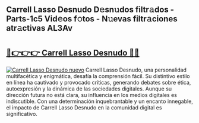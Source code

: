 ## Carrell Lasso Desnudo D𝚎sn𝚞dos filtr𝚊dos - Parts-1c5 Vid𝚎os f𝚘tos - N𝚞evas filtr𝚊ciones atr𝚊ctivas AL3Av

# <h2><a href="http://mb521i.tromn.icu/?c=Carrell+Lasso+Desnudo">🔗👉👉👉 Carrell Lasso Desnudo 🔗🔗</a></h2>

[![Carrell Lasso Desnudo nuevo](https://i.imgur.com/pEAQMta.gif)](http://mb521i.tromn.icu/?c=Carrell+Lasso+Desnudo)
Carrell Lasso Desnudo, una personalidad multifacética y enigmática, desafía la comprensión fácil. Su distintivo estilo en línea ha cautivado y provocado críticas, generando debates sobre ética, autoexpresión y la dinámica de las sociedades digitales. Aunque su dirección futura no está clara, su influencia en los medios digitales es indiscutible. Con una determinación inquebrantable y un encanto innegable, el impacto de Carrell Lasso Desnudo en la comunidad digital es significativo.
